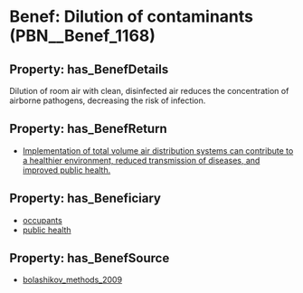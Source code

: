 # Benef: __Dilution of contaminants__ (PBN__Benef_1168)

## Property: has_BenefDetails

Dilution of room air with clean, disinfected air reduces the concentration of airborne pathogens, decreasing the risk of infection.

## Property: has_BenefReturn

* [Implementation of total volume air distribution systems can contribute to a healthier environment, reduced transmission of diseases, and improved public health.](../BenefReturn/PBN__BenefReturn_1302)

## Property: has_Beneficiary

* [occupants](../Stakeholder/PBN__Stakeholder_92)
* [public health](../Stakeholder/PBN__Stakeholder_58)

## Property: has_BenefSource

* [bolashikov_methods_2009](../Article/PBN__Article_240)


